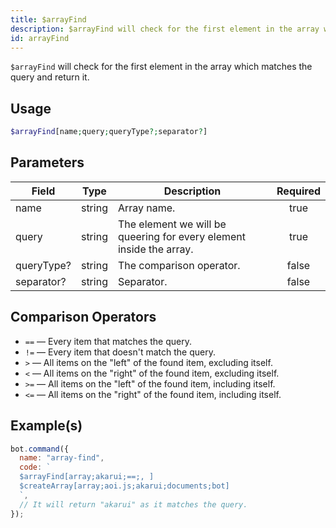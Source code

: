 ```yaml
---
title: $arrayFind
description: $arrayFind will check for the first element in the array which matches the query and return it.
id: arrayFind
---
```


`$arrayFind` will check for the first element in the array which matches the query and return it.

## Usage

```php
$arrayFind[name;query;queryType?;separator?]
```

## Parameters

| Field      | Type   | Description                                                         | Required |
| ---------- | ------ | ------------------------------------------------------------------- | :------: |
| name       | string | Array name.                                                         |   true   |
| query      | string | The element we will be queering for every element inside the array. |   true   |
| queryType? | string | The comparison operator.                                            |  false   |
| separator? | string | Separator.                                                          |  false   |

## Comparison Operators

- `==` — Every item that matches the query.
- `!=` — Every item that doesn't match the query.
- `>` — All items on the "left" of the found item, excluding itself.
- `<` — All items on the "right" of the found item, excluding itself.
- `>=` — All items on the "left" of the found item, including itself.
- `<=` — All items on the "right" of the found item, including itself.

## Example(s)

```javascript
bot.command({
  name: "array-find",
  code: `
  $arrayFind[array;akarui;==;, ]
  $createArray[array;aoi.js;akarui;documents;bot]
  `,
  // It will return "akarui" as it matches the query.
});
```

